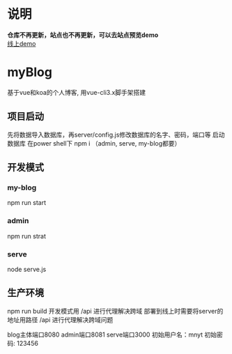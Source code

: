 # 说明
**仓库不再更新，站点也不再更新，可以去站点预览demo**\
[线上demo](www.bamnyt.com)
# myBlog
基于vue和koa的个人博客, 用vue-cli3.x脚手架搭建

## 项目启动
先将数据导入数据库，再server/config.js修改数据库的名字、密码，端口等
启动数据库
在power shell下
npm i     （admin, serve, my-blog都要）

## 开发模式
### my-blog 
  npm run start
### admin
  npm run strat
### serve
  node serve.js
## 生产环境
  npm run build
  开发模式用 /api 进行代理解决跨域 部署到线上时需要将server的地址用路径 /api 进行代理解决跨域问题

blog主体端口8080
admin端口8081
serve端口3000
初始用户名：mnyt
初始密码: 123456
